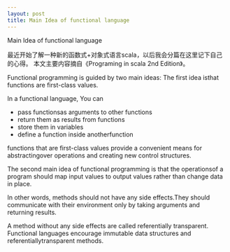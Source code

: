 ```yaml
---
layout: post
title: Main Idea of functional language
---
```

Main Idea of functional language

最近开始了解一种新的函数式+对象式语言scala，以后我会分篇在这里记下自己的心得。
本文主要内容摘自《Programing in scala 2nd Edition》。

Functional programming is guided by two main ideas:
The first idea isthat functions are first-class values.

In a functional language, You can
- pass functionsas arguments to other functions
- return them as results from functions
- store them in variables
- define a function inside anotherfunction

functions that are first-class values provide a convenient means for abstractingover operations and creating new control structures.

The second main idea of functional programming is that the operationsof a program should map input values to output values rather than change
data in place.

In other words, methods should not have any side effects.They should communicate
with their environment only by taking arguments and returning results.

A method without any side effects are called referentially transparent. Functional languages encourage immutable data structures and referentiallytransparent methods.
